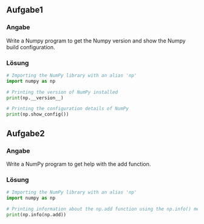 ## Aufgabe1
### Angabe
Write a Numpy program to get the Numpy version and show the Numpy build configuration.

### Lösung
```python
# Importing the NumPy library with an alias 'np'
import numpy as np

# Printing the version of NumPy installed
print(np.__version__)

# Printing the configuration details of NumPy
print(np.show_config())
```

## Aufgabe2
### Angabe
Write a NumPy program to get help with the add function.

### Lösung
```python
# Importing the NumPy library with an alias 'np'
import numpy as np

# Printing information about the np.add function using the np.info() method
print(np.info(np.add))
```
